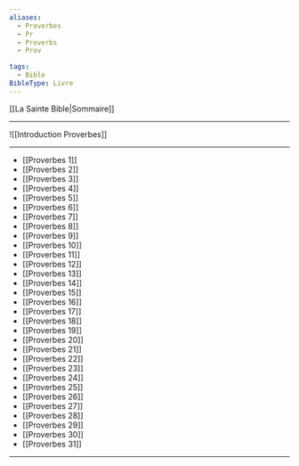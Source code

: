 ```yaml
---
aliases:
  - Proverbes
  - Pr
  - Proverbs
  - Prov

tags:
  - Bible
BibleType: Livre
---
```

[[La Sainte Bible|Sommaire]]

---

![[Introduction Proverbes]]

---
- [[Proverbes 1]] 
- [[Proverbes 2]] 
- [[Proverbes 3]] 
- [[Proverbes 4]] 
- [[Proverbes 5]] 
- [[Proverbes 6]] 
- [[Proverbes 7]] 
- [[Proverbes 8]] 
- [[Proverbes 9]] 
- [[Proverbes 10]] 
- [[Proverbes 11]] 
- [[Proverbes 12]] 
- [[Proverbes 13]] 
- [[Proverbes 14]] 
- [[Proverbes 15]] 
- [[Proverbes 16]] 
- [[Proverbes 17]] 
- [[Proverbes 18]] 
- [[Proverbes 19]] 
- [[Proverbes 20]] 
- [[Proverbes 21]] 
- [[Proverbes 22]] 
- [[Proverbes 23]] 
- [[Proverbes 24]] 
- [[Proverbes 25]] 
- [[Proverbes 26]] 
- [[Proverbes 27]] 
- [[Proverbes 28]] 
- [[Proverbes 29]] 
- [[Proverbes 30]] 
- [[Proverbes 31]] 


---
